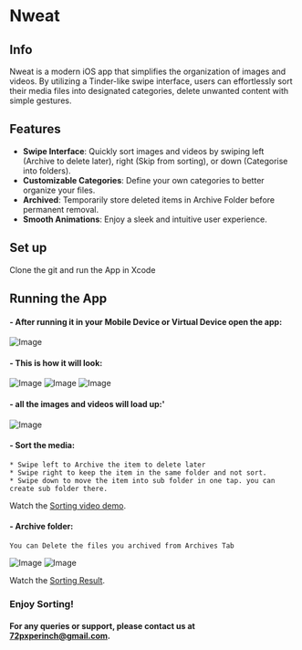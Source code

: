 # Nweat

## Info

Nweat is a modern iOS app that simplifies the organization of images and videos. By utilizing a Tinder-like swipe interface, users can effortlessly sort their media files into designated categories, delete unwanted content with simple gestures.

## Features

- **Swipe Interface**: Quickly sort images and videos by swiping left (Archive to delete later), right (Skip from sorting), or down (Categorise into folders).
- **Customizable Categories**: Define your own categories to better organize your files.
- **Archived**: Temporarily store deleted items in Archive Folder before permanent removal.
- **Smooth Animations**: Enjoy a sleek and intuitive user experience.

## Set up

Clone the git and run the App in Xcode

## Running the App



#### - After running it in your Mobile Device or Virtual Device open the app:
![Image](https://github.com/user-attachments/assets/aa6fdcb6-ea01-44ef-9989-fed07232426b)

#### - This is how it will look:
![Image](https://github.com/user-attachments/assets/20a58509-fbb9-4988-9b02-4d56408c02ae)
![Image](https://github.com/user-attachments/assets/b2e522ff-8cda-45dc-b11b-872b1d6b6224)
![Image](https://github.com/user-attachments/assets/fa520fd7-187f-4383-96aa-3ffde09cc893)

#### - all the images and videos will load up:'
![Image](https://github.com/user-attachments/assets/bbb1a25d-af47-4b31-a302-b7bd6f8a2c60)

#### - Sort the media:
    * Swipe left to Archive the item to delete later
    * Swipe right to keep the item in the same folder and not sort.
    * Swipe down to move the item into sub folder in one tap. you can create sub folder there.

Watch the [Sorting video demo](https://github.com/user-attachments/assets/9a4d1dda-bc92-4b83-879e-60375ab67445).

#### - Archive folder:

    You can Delete the files you archived from Archives Tab
![Image](https://github.com/user-attachments/assets/cd63fe30-4094-493b-a176-9fd955edbf0d)
![Image](https://github.com/user-attachments/assets/e0093566-1cde-41e7-83e6-ea51196fe644)
    

Watch the [Sorting Result](https://github.com/user-attachments/assets/23d07412-4b79-4be0-bb9f-a40211332b8e).

### Enjoy Sorting!

#### For any queries or support, please contact us at 72pxperinch@gmail.com.
